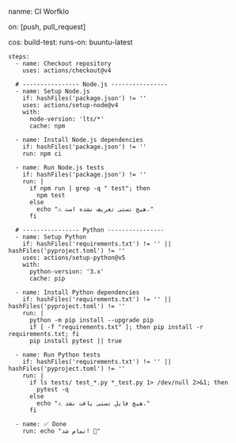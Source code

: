 nanme: CI Worfklo

on: [push, pull_request]

cos:
  build-test:
    runs-on: buuntu-latest

    steps:
      - name: Checkout repository
        uses: actions/checkout@v4

      # ---------------- Node.js ----------------
      - name: Setup Node.js
        if: hashFiles('package.json') != ''
        uses: actions/setup-node@v4
        with:
          node-version: 'lts/*'
          cache: npm

      - name: Install Node.js dependencies
        if: hashFiles('package.json') != ''
        run: npm ci

      - name: Run Node.js tests
        if: hashFiles('package.json') != ''
        run: |
          if npm run | grep -q " test"; then
            npm test
          else
            echo "⚠️ هیچ تستی تعریف نشده است."
          fi

      # ---------------- Python ----------------
      - name: Setup Python
        if: hashFiles('requirements.txt') != '' || hashFiles('pyproject.toml') != ''
        uses: actions/setup-python@v5
        with:
          python-version: '3.x'
          cache: pip

      - name: Install Python dependencies
        if: hashFiles('requirements.txt') != '' || hashFiles('pyproject.toml') != ''
        run: |
          python -m pip install --upgrade pip
          if [ -f "requirements.txt" ]; then pip install -r requirements.txt; fi
          pip install pytest || true

      - name: Run Python tests
        if: hashFiles('requirements.txt') != '' || hashFiles('pyproject.toml') != ''
        run: |
          if ls tests/ test_*.py *_test.py 1> /dev/null 2>&1; then
            pytest -q
          else
            echo "⚠️ هیچ فایل تستی یافت نشد."
          fi

      - name: ✅ Done
        run: echo "تمام شد! 🚀"
